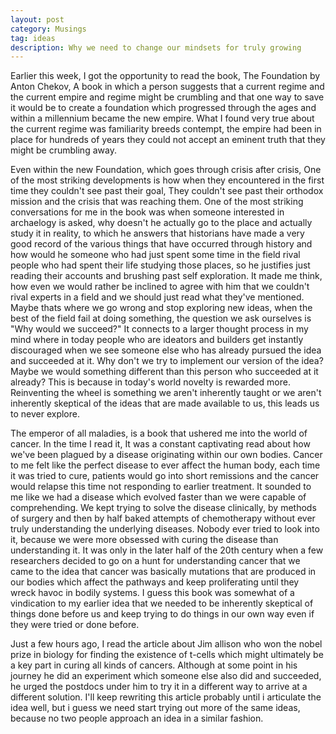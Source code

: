 ```yaml
---
layout: post
category: Musings
tag: ideas
description: Why we need to change our mindsets for truly growing
---
```


Earlier this week, I got the opportunity to read the book, The Foundation by Anton Chekov, A book in which a person suggests that a current regime and the current empire and regime might be crumbling and that one way to save it would be to create a foundation which progressed through the ages and within a millennium became the new empire. What I found very true about the current regime was familiarity breeds contempt, the empire had been in place for hundreds of years they could not accept an eminent truth that they might be crumbling away.

Even within the new Foundation, which goes through crisis after crisis, One of the most striking developments is how when they encountered in the first time they couldn't see past their goal, They couldn't see past their orthodox mission and the crisis that was reaching them. One of the most striking conversations for me in the book was when someone interested in archaelogy is asked, why doesn't he actually go to the place and actually study it in reality, to which he answers that historians have made a very good record of the various things that have occurred through history and how would he someone who had just spent some time in the field rival people who had spent their life studying those places, so he justifies just reading their accounts and brushing past self exploration. It made me think, how even we would rather be inclined to agree with him that we couldn't rival experts in a field and we should just read what they've mentioned. Maybe thats where we go wrong and stop exploring new ideas, when the best of the field fail at doing something, the question we ask ourselves is "Why would we succeed?" It connects to a larger thought process in my mind where in today people who are ideators and builders get instantly discouraged when we see someone else who has already pursued the idea and succeeded at it. Why don't we try to implement our version of the idea? Maybe we would something different than this person who succeeded at it already? This is because in today's world novelty is rewarded more. Reinventing the wheel is something we aren't inherently taught or we aren't inherently skeptical of the ideas that are made available to us, this leads us to never explore.

The emperor of all maladies, is a book that ushered me into the world of cancer. In the time I read it, It was a constant captivating read about how we've been plagued by a disease originating within our own bodies. Cancer to me felt like the perfect disease to ever affect the human body, each time it was tried to cure, patients would go into short remissions and the cancer would relapse this time not responding to earlier treatment. It sounded to me like we had a disease which evolved faster than we were capable of comprehending. We kept trying to solve the disease clinically, by methods of surgery and then by half baked attempts of chemotherapy without ever truly understanding the underlying diseases. Nobody ever tried to look into it, because we were more obsessed with curing the disease than understanding it. It was only in the later half of the 20th century when a few researchers decided to go on a hunt for understanding cancer that we came to the idea that cancer was basically mutations that are produced in our bodies which affect the pathways and keep proliferating until they wreck havoc in bodily systems. I guess this book was somewhat of a vindication to my earlier idea that we needed to be inherently skeptical of things done before us and keep trying to do things in our own way even if they were tried or done before.

Just a few hours ago, I read the article about Jim allison who won the nobel prize in biology for finding the existence of t-cells which might ultimately be a key part in curing all kinds of cancers. Although at some point in his journey he did an experiment which someone else also did and succeeded, he urged the postdocs under him to try it in a different way to arrive at a different solution. I'll keep rewriting this article probably until i articulate the idea well, but i guess we need start trying out more of the same ideas, because no two people approach an idea in a similar fashion.

